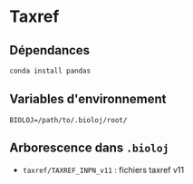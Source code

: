 # Taxref

## Dépendances

```bash
conda install pandas
```

## Variables d'environnement

```
BIOLOJ=/path/to/.bioloj/root/
```

## Arborescence dans `.bioloj`

* `taxref/TAXREF_INPN_v11` : fichiers taxref v11
